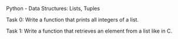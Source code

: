 Python - Data Structures: Lists, Tuples 

Task 0: Write a function that prints all integers of a list.

Task 1: Write a function that retrieves an element from a list like in C.

